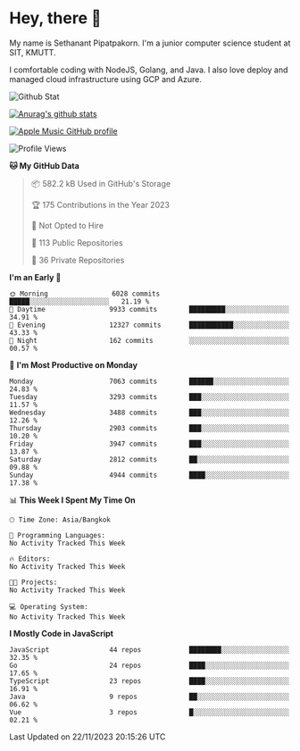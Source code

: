 # Hey, there 🙌
My name is Sethanant Pipatpakorn. I'm a junior computer science student at SIT, KMUTT.

I comfortable coding with NodeJS, Golang, and Java. I also love deploy and managed cloud infrastructure using GCP and Azure.

![Github Stat](https://github-profile-summary-cards.vercel.app/api/cards/profile-details?username=thetkpark&theme=dracula)

[![Anurag's github stats](https://github-readme-stats.vercel.app/api?username=thetkpark&count_private=true&show_icons=true&theme=tokyonight)](https://github.com/anuraghazra/github-readme-stats)

[![Apple Music GitHub profile](https://apple-music-github-profile.rayriffy.com/theme/light.svg?uid=000347.6120fcbefcb74cd59d65c108cc315787.1333)](https://github.com/rayriffy/apple-music-github-profile)

<!--START_SECTION:waka-->
![Profile Views](http://img.shields.io/badge/Profile%20Views-0-blue)

**🐱 My GitHub Data** 

> 📦 582.2 kB Used in GitHub's Storage 
 > 
> 🏆 175 Contributions in the Year 2023
 > 
> 🚫 Not Opted to Hire
 > 
> 📜 113 Public Repositories 
 > 
> 🔑 36 Private Repositories 
 > 
**I'm an Early 🐤** 

```text
🌞 Morning                6028 commits        █████░░░░░░░░░░░░░░░░░░░░   21.19 % 
🌆 Daytime                9933 commits        █████████░░░░░░░░░░░░░░░░   34.91 % 
🌃 Evening                12327 commits       ███████████░░░░░░░░░░░░░░   43.33 % 
🌙 Night                  162 commits         ░░░░░░░░░░░░░░░░░░░░░░░░░   00.57 % 
```
📅 **I'm Most Productive on Monday** 

```text
Monday                   7063 commits        ██████░░░░░░░░░░░░░░░░░░░   24.83 % 
Tuesday                  3293 commits        ███░░░░░░░░░░░░░░░░░░░░░░   11.57 % 
Wednesday                3488 commits        ███░░░░░░░░░░░░░░░░░░░░░░   12.26 % 
Thursday                 2903 commits        ███░░░░░░░░░░░░░░░░░░░░░░   10.20 % 
Friday                   3947 commits        ███░░░░░░░░░░░░░░░░░░░░░░   13.87 % 
Saturday                 2812 commits        ██░░░░░░░░░░░░░░░░░░░░░░░   09.88 % 
Sunday                   4944 commits        ████░░░░░░░░░░░░░░░░░░░░░   17.38 % 
```


📊 **This Week I Spent My Time On** 

```text
🕑︎ Time Zone: Asia/Bangkok

💬 Programming Languages: 
No Activity Tracked This Week

🔥 Editors: 
No Activity Tracked This Week

🐱‍💻 Projects: 
No Activity Tracked This Week

💻 Operating System: 
No Activity Tracked This Week
```

**I Mostly Code in JavaScript** 

```text
JavaScript               44 repos            ████████░░░░░░░░░░░░░░░░░   32.35 % 
Go                       24 repos            ████░░░░░░░░░░░░░░░░░░░░░   17.65 % 
TypeScript               23 repos            ████░░░░░░░░░░░░░░░░░░░░░   16.91 % 
Java                     9 repos             ██░░░░░░░░░░░░░░░░░░░░░░░   06.62 % 
Vue                      3 repos             █░░░░░░░░░░░░░░░░░░░░░░░░   02.21 % 
```




 Last Updated on 22/11/2023 20:15:26 UTC
<!--END_SECTION:waka-->

